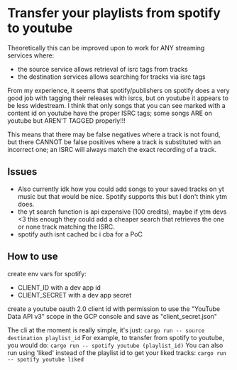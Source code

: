 # Transfer your playlists from spotify to youtube
Theoretically this can be improved upon to work for ANY streaming services where:
- the source service allows retrieval of isrc tags from tracks
- the destination services allows searching for tracks via isrc tags

From my experience, it seems that spotify/publishers on spotify does a very good job with tagging their releases with isrcs,
but on youtube it appears to be less widestream.
I think that only songs that you can see marked with a content id on youtube have the proper ISRC tags; some songs ARE on youtube but AREN'T TAGGED properly!!!

This means that there may be false negatives where a track is not found, but there CANNOT be false positives where a track is substituted with an incorrect one; an ISRC will always match the exact recording of a track.

## Issues
- Also currently idk how you could add songs to your saved tracks on yt music but that would be nice.
  Spotify supports this but I don't think ytm does.
- the yt search function is api expensive (100 credits), maybe if ytm devs <3 this enough they could add a cheaper search that retrieves the one or none track matching the ISRC.
- spotify auth isnt cached bc i cba for a PoC

## How to use
create env vars for spotify:
- CLIENT_ID with a dev app id
- CLIENT_SECRET with a dev app secret

create a youtube oauth 2.0 client id with permission to use the "YouTube Data API v3" scope in the GCP console and save as "client_secret.json"

The cli at the moment is really simple, it's just:
``cargo run -- source destination playlist_id``
For example, to transfer from spotify to youtube, you would do:
``cargo run -- spotify youtube (playlist_id)``
You can also run using 'liked' instead of the playlist id to get your liked tracks:
``cargo run -- spotify youtube liked``

